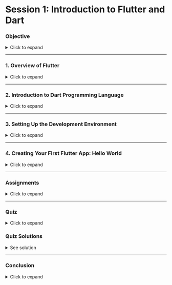 # **Session 1: Introduction to Flutter and Dart**

### **Objective**
<details>
  <summary>Click to expand</summary>
  This session will introduce students to Flutter and Dart, covering the advantages of using Flutter, providing an overview of Dart, and guiding students through setting up their development environment. By the end of the session, students will have created their first Flutter app, a simple "Hello World" application.
</details>

---

### **1. Overview of Flutter**
<details>
  <summary>Click to expand</summary>

  **a. What is Flutter?**

   - **Definition:**
     - Flutter is an open-source UI framework developed by Google for building natively compiled applications for mobile, web, and desktop from a single codebase.

   - **Key Features:**
     - **Hot Reload:** Instantly see changes in your app without restarting the whole application.
     - **Widgets:** Rich set of pre-designed and customizable widgets to create responsive UIs.
     - **Performance:** High performance due to direct compilation to native code.
     - **Cross-Platform:** Write once, run anywhere; supports Android, iOS, web, and desktop platforms.

   - **References:**
     - [Flutter Official Website](https://flutter.dev)
     - [Flutter Overview](https://flutter.dev/docs/get-started/flutter-for/)

  **b. Advantages of Using Flutter:**

   - **Fast Development:**
     - Rapid development with hot reload and a rich set of pre-designed widgets.

   - **Expressive and Flexible UI:**
     - Create beautiful UIs with highly customizable widgets and advanced UI features.

   - **Single Codebase:**
     - Maintain one codebase for multiple platforms (mobile, web, and desktop).

   - **Performance:**
     - Direct compilation to native code provides high performance and smooth animations.

   - **Strong Community and Ecosystem:**
     - Large and active community with extensive libraries and packages.
</details>

---

### **2. Introduction to Dart Programming Language**
<details>
  <summary>Click to expand</summary>

  **a. What is Dart?**

   - **Definition:**
     - Dart is a programming language developed by Google, designed for building web, server, and mobile applications. It is the language used to develop Flutter applications.

   - **Key Features:**
     - **Strongly Typed Language:** Ensures type safety and improves code quality.
     - **Asynchronous Programming:** Built-in support for async/await and Future classes.
     - **Optimized for UI Development:** Designed to be fast and efficient for building UIs.

   - **References:**
     - [Dart Official Website](https://dart.dev)
     - [Dart Language Tour](https://dart.dev/guides/language/language-tour)

  **b. Basic Syntax and Structure:**

   - **Variables and Data Types:**
     - Example: `int number = 10;`, `String greeting = 'Hello';`

   - **Control Flow:**
     - `if-else`, `for`, `while` loops.

   - **Functions:**
     - Example: `void greet() { print('Hello'); }`

   - **Classes and Objects:**
     - Example: 
       ```dart
       class Person {
         String name;
         int age;
         
         Person(this.name, this.age);
         
         void introduce() {
           print('My name is $name and I am $age years old.');
         }
       }
       ```
</details>

---

### **3. Setting Up the Development Environment**
<details>
  <summary>Click to expand</summary>

  **a. Installing Flutter SDK:**

   - **Download Flutter SDK:**
     - Visit the [Flutter Installation Page](https://flutter.dev/docs/get-started/install) and download the appropriate version for your operating system.

   - **Extract and Configure:**
     - Extract the downloaded archive and add the `flutter/bin` directory to your system’s PATH.

   - **Verify Installation:**
     - Run `flutter doctor` in your terminal to check for any missing dependencies and ensure that your setup is correct.

  **b. Installing an IDE:**

   - **Recommended IDEs:**
     - **Visual Studio Code (VS Code):**
       - Install the [Flutter Extension for VS Code](https://marketplace.visualstudio.com/items?itemName=Dart-Code.flutter) and the [Dart Extension](https://marketplace.visualstudio.com/items?itemName=Dart-Code.dart-code).

     - **Android Studio:**
       - Install the [Flutter Plugin](https://plugins.jetbrains.com/plugin/9212-flutter) and the [Dart Plugin](https://plugins.jetbrains.com/plugin/6351-dart) from the JetBrains Plugin Repository.

  **c. Setting Up an Emulator:**

   - **Android Emulator:**
     - Install Android Studio, set up an Android Virtual Device (AVD) through the [AVD Manager](https://developer.android.com/studio/run/managing-avds).

   - **iOS Simulator:**
     - Install [Xcode](https://developer.apple.com/xcode/) and use the Simulator app for testing on iOS devices.

   - **Web and Desktop:**
     - For web, you can use your browser; for desktop, ensure your platform supports Flutter desktop applications.
</details>

---

### **4. Creating Your First Flutter App: Hello World**
<details>
  <summary>Click to expand</summary>

  **a. Creating a New Flutter Project:**

   - **Using Command Line:**
     - Open a terminal and run:
       ```sh
       flutter create hello_world
       ```
     - Navigate to the project directory:
       ```sh
       cd hello_world
       ```

   - **Using IDE:**
     - In VS Code or Android Studio, use the “Create New Project” option and follow the prompts.

  **b. Understanding the Project Structure:**

   - **lib/main.dart:**
     - Entry point of the Flutter application. It contains the `main()` function and the root widget of the app.

  **c. Writing the "Hello World" App:**

   - **Example Code:**
     ```dart
     import 'package:flutter/material.dart';

     void main() {
       runApp(MyApp());
     }

     class MyApp extends StatelessWidget {
       @override
       Widget build(BuildContext context) {
         return MaterialApp(
           home: Scaffold(
             appBar: AppBar(title: Text('Hello World')),
             body: Center(child: Text('Hello, World!', style: TextStyle(fontSize: 24))),
           ),
         );
       }
     }
     ```

   - **Running the App:**
     - Run the app using the terminal:
       ```sh
       flutter run
       ```
     - Alternatively, use the “Run” button in your IDE.

  **d. Exploring the Flutter Hot Reload Feature:**

   - **Making Changes:**
     - Modify the text or UI elements and save the changes.

   - **Hot Reload:**
     - Observe the changes instantly without restarting the app.
</details>

---

### **Assignments**
<details>
  <summary>Click to expand</summary>

  #### **Assignment 1: Setup and Configuration**
  - **Objective:** Set up the Flutter development environment and create your first Flutter app.
  - **Tasks:**
    1. Install Flutter SDK and set up an IDE.
    2. Create a new Flutter project and run it on an emulator or physical device.
    3. Submit a screenshot of the running app and a brief description of the setup process.

  #### **Assignment 2: Modify the "Hello World" App**
  - **Objective:** Customize the "Hello World" app with additional features and styles.
  - **Tasks:**
    1. Modify the app to include a button that changes the text when pressed.
    2. Submit the updated `main.dart` file and a screenshot of the modified app.
</details>

---

### **Quiz**
<details>
  <summary>Click to expand</summary>

  1. **What is Flutter?**
     - a) A programming language
     - b) A UI framework for building cross-platform applications
     - c) A database management system
     - d) An IDE for coding

  2. **Which command is used to create a new Flutter project?**
     - a) `flutter new project`
     - b) `flutter start`
     - c) `flutter create`
     - d) `flutter init`

  3. **What does the `flutter doctor` command do?**
     - a) It installs Flutter SDK
     - b) It checks for missing dependencies and verifies your setup
     - c) It runs the Flutter app
     - d) It updates the Flutter SDK

  4. **Which widget is used to create a basic app layout in Flutter?**
     - a) Container
     - b) Text
     - c) Scaffold
     - d) Column

  5. **What is the purpose of the `hot reload` feature in Flutter?**
     - a) To automatically update the Flutter SDK
     - b) To instantly see changes made to the code without restarting the app
     - c) To deploy the app to the app store
     - d) To generate new Flutter widgets
</details>

### **Quiz Solutions**
<details>
  <summary>See solution</summary>

  1. **What is Flutter?**
     - **Correct Answer:** b) A UI framework for building cross-platform applications
     - **Explanation:** Flutter is an open-source UI framework developed by Google for building natively compiled applications for mobile, web, and desktop from a single codebase.

  2. **Which command is used to create a new Flutter project?**
     - **Correct Answer:** c) `flutter create`
     - **Explanation:** The `flutter create` command generates a new Flutter project with the necessary files and folder structure.

  3. **What does the `flutter doctor` command do?**
     - **Correct Answer:** b) It checks for missing dependencies and verifies your setup
     - **Explanation:** The `flutter doctor` command checks your environment for any missing dependencies or configuration issues and provides suggestions to resolve them.

  4. **Which widget is used to create a basic app layout in Flutter?**
     - **Correct Answer:** c) Scaffold
     - **Explanation:** The `Scaffold` widget provides a framework for the basic visual structure of an app, including the app bar, body, and floating action button.

  5. **What is the purpose of the `hot reload` feature in Flutter?**
     - **Correct Answer:** b) To instantly see changes made to the code without restarting the app
     - **Explanation:** Hot reload allows developers to see the effects of their code changes instantly without restarting the app, speeding up the development process.
</details>

---

### **Conclusion**
<details>
  <summary>Click to expand</summary>
  Session 1 provides a comprehensive introduction to Flutter and Dart, setting up the development environment, and creating a simple "Hello World" application. It establishes the foundation for further learning in Flutter development and prepares students to dive deeper into app development concepts in subsequent sessions.
</details>
